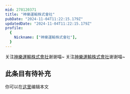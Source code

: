 ```yaml
---
mid: 278120371
title: "神樂運輸株式會社"
pubDate: "2024-11-04T11:22:15.179Z"
updatedDate: "2024-11-04T11:22:15.179Z"
profile:
  {
    Nickname: ["神樂運輸株式會社"],
  }
---
```


关注[神樂運輸株式會社](https://space.bilibili.com/278120371)谢谢喵~ 关注[神樂運輸株式會社](https://space.bilibili.com/278120371)谢谢喵~

## 此条目有待补充
你可以在[这里](https://github.com/Yuhanawa/VTuber.ICU/edit/master/src/content/v/神樂運輸株式會社/index.md)编辑本文
